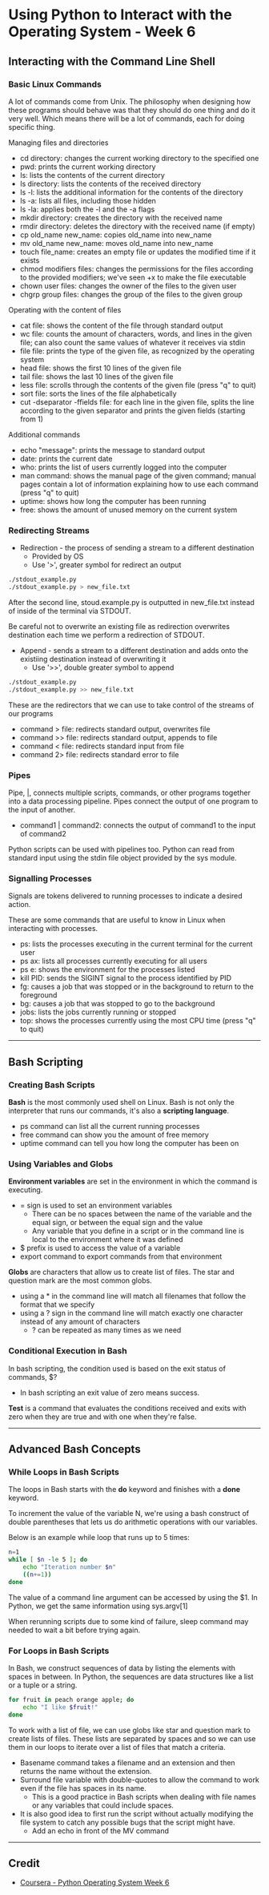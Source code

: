 # Using Python to Interact with the Operating System - Week 6

## Interacting with the Command Line Shell

### Basic Linux Commands
A lot of commands come from Unix. The philosophy when designing how these programs should behave was that they should do one thing and do it very well. Which means there will be a lot of commands, each for doing specific thing.

Managing files and directories

* cd directory: changes the current working directory to the specified one
* pwd: prints the current working directory
* ls: lists the contents of the current directory
* ls directory: lists the contents of the received directory
* ls -l: lists the additional information for the contents of the directory
* ls -a: lists all files, including those hidden
* ls -la: applies both the -l and the -a flags
* mkdir directory: creates the directory with the received name
* rmdir directory: deletes the directory with the received name (if empty)
* cp old_name new_name: copies old_name into new_name
* mv old_name new_name: moves old_name into new_name
* touch file_name: creates an empty file or updates the modified time if it exists
* chmod modifiers files: changes the permissions for the files according to the provided modifiers; we've seen +x to make the file executable
* chown user files: changes the owner of the files to the given user
* chgrp group files: changes the group of the files to the given group

Operating with the content of files

* cat file: shows the content of the file through standard output
* wc file: counts the amount of characters, words, and lines in the given file; can also count the same values of whatever it receives via stdin
* file file: prints the type of the given file, as recognized by the operating system
* head file: shows the first 10 lines of the given file
* tail file: shows the last 10 lines of the given file
* less file: scrolls through the contents of the given file (press "q" to quit)
* sort file: sorts the lines of the file alphabetically
* cut -dseparator -ffields file: for each line in the given file, splits the line according to the given separator and prints the given fields (starting from 1)

Additional commands

* echo "message": prints the message to standard output
* date: prints the current date
* who: prints the list of users currently logged into the computer
* man command: shows the manual page of the given command; manual pages contain a lot of information explaining how to use each command (press "q" to quit)
* uptime: shows how long the computer has been running
* free: shows the amount of unused memory on the current system

### Redirecting Streams
* Redirection - the process of sending a stream to a different destination
    * Provided by OS
    * Use '>', greater symbol for redirect an output

```Bash
./stdout_example.py
./stdout_example.py > new_file.txt
```

After the second line, stoud.example.py is outputted in new_file.txt instead of inside of the terminal via STDOUT.

Be careful not to overwrite an existing file as redirection overwrites destination each time we perform a redirection of STDOUT.

* Append - sends a stream to a different destination and adds onto the existiing destination instead of overwriting it
    * Use '>>', double greater symbol to append

```Bash
./stdout_example.py
./stdout_example.py >> new_file.txt
```

These are the redirectors that we can use to take control of the streams of our programs

* command > file: redirects standard output, overwrites file
* command >> file: redirects standard output, appends to file
* command < file: redirects standard input from file
* command 2> file: redirects standard error to file

### Pipes
Pipe, |, connects multiple scripts, commands, or other programs together into a data processing pipeline. Pipes connect the output of one program to the input of another.
* command1 | command2: connects the output of command1 to the input of command2

Python scripts can be used with pipelines too. Python can read from standard input using the stdin file object provided by the sys module.

### Signalling Processes
Signals are tokens delivered to running processes to indicate a desired action.

These are some commands that are useful to know in Linux when interacting with processes.

* ps: lists the processes executing in the current terminal for the current user
* ps ax: lists all processes currently executing for all users
* ps e: shows the environment for the processes listed
* kill PID: sends the SIGINT signal to the process identified by PID
* fg: causes a job that was stopped or in the background to return to the foreground
* bg: causes a job that was stopped to go to the background
* jobs: lists the jobs currently running or stopped
* top: shows the processes currently using the most CPU time (press "q" to quit)

---

## Bash Scripting

### Creating Bash Scripts

**Bash** is the most commonly used shell on Linux. Bash is not only the interpreter that runs our commands, it's also a __scripting language__.

* ps command can list all the current running processes
* free command can show you the amount of free memory
* uptime command can tell you how long the computer has been on

### Using Variables and Globs

**Environment variables** are set in the environment in which the command is executing.

* = sign is used to set an environment variables
    * There can be no spaces between the name of the variable and the equal sign, or between the equal sign and the value
    * Any variable that you define in a script or in the command line is local to the environment where it was defined
* $ prefix is used to access the value of a variable
* export command to export commands from that environment

**Globs** are characters that allow us to create list of files. The star and question mark are the most common globs.
* using a \* in the command line will match all filenames that follow the format that we specify
* using a ? sign in the command line will match exactly one character instead of any amount of characters
    * ? can be repeated as many times as we need

### Conditional Execution in Bash

In bash scripting, the condition used is based on the exit status of commands, $?
* In bash scripting an exit value of zero means success.

**Test** is a command that evaluates the conditions received and exits with zero when they are true and with one when they're false.

---

## Advanced Bash Concepts

### While Loops in Bash Scripts
The loops in Bash starts with the **do** keyword and finishes with a **done** keyword.

To increment the value of the variable N, we're using a bash construct of double parentheses that lets us do arithmetic operations with our variables.

Below is an example while loop that runs up to 5 times:

```Bash
n=1
while [ $n -le 5 ]; do
    echo "Iteration number $n"
    ((n+=1))
done
```

The value of a command line argument can be accessed by using the $1. In Python, we get the same information using sys.argv[1]

When rerunning scripts due to some kind of failure, sleep command may needed to wait a bit before trying again.

### For Loops in Bash Scripts
In Bash, we construct sequences of data by listing the elements with spaces in between. In Python, the sequences are data structures like a list or a tuple or a string.

```Bash
for fruit in peach orange apple; do
    echo "I like $fruit!"
done
```
To work with a list of file, we can use globs like star and question mark to create lists of files. These lists are separated by spaces and so we can use them in our loops to iterate over a list of files that match a criteria.

* Basename command takes a filename and an extension and then returns the name without the extension.
* Surround file variable with double-quotes to allow the command to work even if the file has spaces in its name.
    * This is a good practice in Bash scripts when dealing with file names or any variables that could include spaces.
* It is also good idea to first run the script without actually modifying the file system to catch any possible bugs that the script might have.
    * Add an echo in front of the MV command

---

## Credit
* [Coursera - Python Operating System Week 6](https://www.coursera.org/learn/python-operating-system/home/week/6)